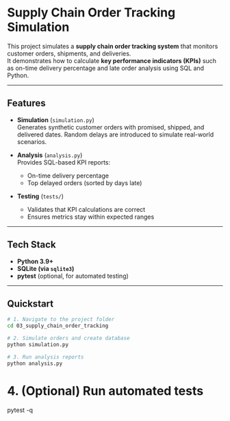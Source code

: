 # Supply Chain Order Tracking Simulation

This project simulates a **supply chain order tracking system** that monitors customer orders, shipments, and deliveries.  
It demonstrates how to calculate **key performance indicators (KPIs)** such as on-time delivery percentage and late order analysis using SQL and Python.

---

## Features
- **Simulation** (`simulation.py`)  
  Generates synthetic customer orders with promised, shipped, and delivered dates. Random delays are introduced to simulate real-world scenarios.  

- **Analysis** (`analysis.py`)  
  Provides SQL-based KPI reports:
  - On-time delivery percentage
  - Top delayed orders (sorted by days late)

- **Testing** (`tests/`)  
  - Validates that KPI calculations are correct  
  - Ensures metrics stay within expected ranges  

---

## Tech Stack
- **Python 3.9+**
- **SQLite (via `sqlite3`)**
- **pytest** (optional, for automated testing)

---

## Quickstart
```bash
# 1. Navigate to the project folder
cd 03_supply_chain_order_tracking

# 2. Simulate orders and create database
python simulation.py

# 3. Run analysis reports
python analysis.py
```
# 4. (Optional) Run automated tests
pytest -q
